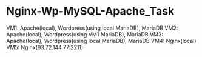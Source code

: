# Nginx-Wp-MySQL-Apache_Task
VM1: Apache(local), Wordpress(using local MariaDB), MariaDB
VM2: Apache(local), Wordpress(using VM1 MariaDB), MariaDB
VM3: Apache(local), Wordpress(using local MariaDB), MariaDB
VM4: Nginx(local)
VM5: Nginx(93.72.144.77:2211)
